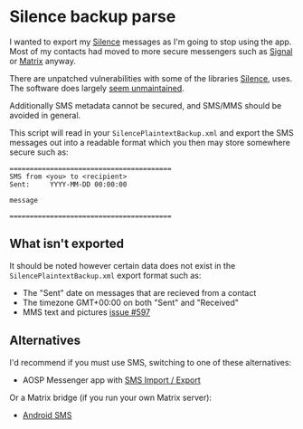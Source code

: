 # Silence backup parse

I wanted to export my [Silence](https://silence.im) messages as I'm going to stop using the app. Most of my contacts had moved to more secure messengers such as [Signal](https://signal.org) or [Matrix](https://matrix.org) anyway.

There are unpatched vulnerabilities with some of the libraries [Silence](https://silence.im), uses. The software does largely [seem unmaintained](https://git.silence.dev/Silence/Silence-Android/-/commits/master/).

Additionally SMS metadata cannot be secured, and SMS/MMS should be avoided in general.

This script will read in your `SilencePlaintextBackup.xml` and export the SMS messages out into a readable format which you then may store somewhere secure such as:

```
========================================
SMS from <you> to <recipient>
Sent:     YYYY-MM-DD 00:00:00

message

========================================
```

## What isn't exported

It should be noted however certain data does not exist in the `SilencePlaintextBackup.xml` export format such as:

- The "Sent" date on messages that are recieved from a contact
- The timezone GMT+00:00 on both "Sent" and "Received"
- MMS text and pictures [issue #597](https://git.silence.dev/Silence/Silence-Android/-/issues/597)

## Alternatives

I'd recommend if you must use SMS, switching to one of these alternatives:

- AOSP Messenger app with [SMS Import / Export](https://f-droid.org/en/packages/com.github.tmo1.sms_ie/)

Or a Matrix bridge (if you run your own Matrix server):

- [Android SMS](https://gitlab.com/beeper/android-sms)
